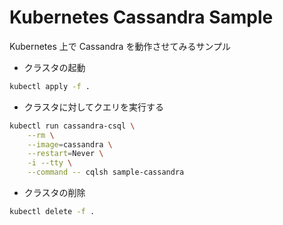 Kubernetes Cassandra Sample
=====


Kubernetes 上で Cassandra を動作させてみるサンプル  


- クラスタの起動

```sh
kubectl apply -f .
```


- クラスタに対してクエリを実行する

```sh
kubectl run cassandra-csql \
    --rm \
    --image=cassandra \
    --restart=Never \
    -i --tty \
    --command -- cqlsh sample-cassandra
```


- クラスタの削除

```sh
kubectl delete -f .
```
